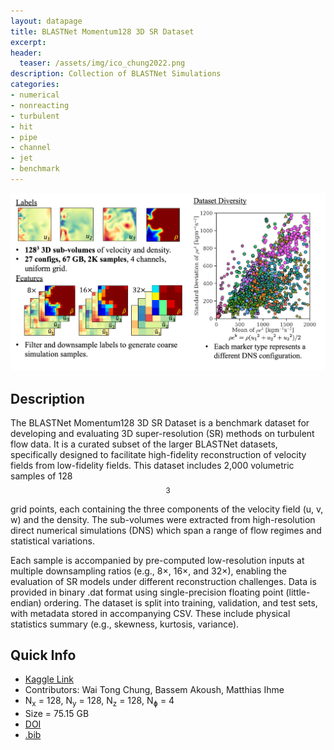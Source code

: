```yaml
---
layout: datapage
title: BLASTNet Momentum128 3D SR Dataset
excerpt: 
header:
  teaser: /assets/img/ico_chung2022.png
description: Collection of BLASTNet Simulations
categories: 
- numerical
- nonreacting
- turbulent
- hit
- pipe
- channel
- jet
- benchmark
---
```


![image](./assets/img/diversity.png)

## Description
The BLASTNet Momentum128 3D SR Dataset is a benchmark dataset for developing and evaluating 3D super-resolution (SR) methods on turbulent flow data. It is a curated subset of the larger BLASTNet datasets, specifically designed to facilitate high-fidelity reconstruction of velocity fields from low-fidelity fields. This dataset includes 2,000 volumetric samples of 128$$^3$$ grid points, each containing the three components of the velocity field (u, v, w) and the density. The sub-volumes were extracted from high-resolution direct numerical simulations (DNS) which span a range of flow regimes and statistical variations.

Each sample is accompanied by pre-computed low-resolution inputs at multiple downsampling ratios (e.g., 8×, 16×, and 32×), enabling the evaluation of SR models under different reconstruction challenges. Data is provided in binary .dat format using single-precision floating point (little-endian) ordering. The dataset is split into training, validation, and test sets, with metadata stored in accompanying CSV. These include physical statistics summary (e.g., skewness, kurtosis, variance).


## Quick Info
* <a href="https://www.kaggle.com/datasets/waitongchung/blastnet-momentum-3d-sr-dataset">Kaggle Link</a><BR>
* Contributors: Wai Tong Chung, Bassem Akoush, Matthias Ihme
* N<sub>x</sub> = 128, N<sub>y</sub> = 128, N<sub>z</sub> = 128, N<sub>&#632;</sub> = 4
* Size = 75.15 GB 
* <a href="https://proceedings.neurips.cc/paper_files/paper/2023/file/f458af2455b1e12608c2a16c308d663d-Paper-Datasets_and_Benchmarks.pdf">DOI</a><BR>
* <a href="./assets/bib/chung2022.bib">.bib</a><BR>
<!-- * <a href="./assets/json/chung2022_info.json">info.json</a> -->
